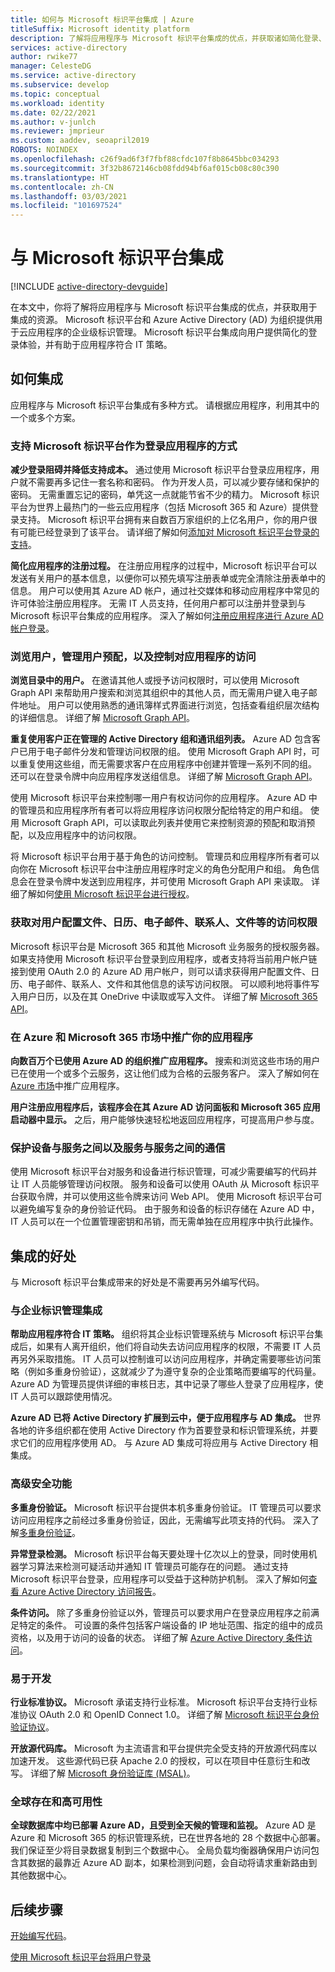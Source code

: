 ```yaml
---
title: 如何与 Microsoft 标识平台集成 | Azure
titleSuffix: Microsoft identity platform
description: 了解将应用程序与 Microsoft 标识平台集成的优点，并获取诸如简化登录、标识管理、多重身份验证和访问控制等功能的资源。
services: active-directory
author: rwike77
manager: CelesteDG
ms.service: active-directory
ms.subservice: develop
ms.topic: conceptual
ms.workload: identity
ms.date: 02/22/2021
ms.author: v-junlch
ms.reviewer: jmprieur
ms.custom: aaddev, seoapril2019
ROBOTS: NOINDEX
ms.openlocfilehash: c26f9ad6f3f7fbf88cfdc107f8b8645bbc034293
ms.sourcegitcommit: 3f32b8672146cb08fdd94bf6af015cb08c80c390
ms.translationtype: HT
ms.contentlocale: zh-CN
ms.lasthandoff: 03/03/2021
ms.locfileid: "101697524"
---
```

# <a name="integrating-with-the-microsoft-identity-platform"></a>与 Microsoft 标识平台集成

[!INCLUDE [active-directory-devguide](../../../includes/active-directory-devguide.md)]

在本文中，你将了解将应用程序与 Microsoft 标识平台集成的优点，并获取用于集成的资源。 Microsoft 标识平台和 Azure Active Directory (AD) 为组织提供用于云应用程序的企业级标识管理。 Microsoft 标识平台集成向用户提供简化的登录体验，并有助于应用程序符合 IT 策略。

## <a name="how-to-integrate"></a>如何集成

应用程序与 Microsoft 标识平台集成有多种方式。 请根据应用程序，利用其中的一个或多个方案。

### <a name="support-the-microsoft-identity-platform-as-a-way-to-sign-in-to-your-application"></a>支持 Microsoft 标识平台作为登录应用程序的方式

**减少登录阻碍并降低支持成本。** 通过使用 Microsoft 标识平台登录应用程序，用户就不需要再多记住一套名称和密码。 作为开发人员，可以减少要存储和保护的密码。 无需重置忘记的密码，单凭这一点就能节省不少的精力。 Microsoft 标识平台为世界上最热门的一些云应用程序（包括 Microsoft 365 和 Azure）提供登录支持。 Microsoft 标识平台拥有来自数百万家组织的上亿名用户，你的用户很有可能已经登录到了该平台。 请详细了解如何[添加对 Microsoft 标识平台登录的支持](./authentication-vs-authorization.md)。

**简化应用程序的注册过程。**  在注册应用程序的过程中，Microsoft 标识平台可以发送有关用户的基本信息，以便你可以预先填写注册表单或完全清除注册表单中的信息。 用户可以使用其 Azure AD 帐户，通过社交媒体和移动应用程序中常见的许可体验注册应用程序。 无需 IT 人员支持，任何用户都可以注册并登录到与 Microsoft 标识平台集成的应用程序。 深入了解如何[注册应用程序进行 Azure AD 帐户登录](../../app-service/configure-authentication-provider-aad.md)。

### <a name="browse-for-users-manage-user-provisioning-and-control-access-to-your-application"></a>浏览用户，管理用户预配，以及控制对应用程序的访问

**浏览目录中的用户。**  在邀请其他人或授予访问权限时，可以使用 Microsoft Graph API 来帮助用户搜索和浏览其组织中的其他人员，而无需用户键入电子邮件地址。 用户可以使用熟悉的通讯簿样式界面进行浏览，包括查看组织层次结构的详细信息。 详细了解 [Microsoft Graph API](https://docs.microsoft.com/graph/overview)。

**重复使用客户正在管理的 Active Directory 组和通讯组列表。**  Azure AD 包含客户已用于电子邮件分发和管理访问权限的组。 使用 Microsoft Graph API 时，可以重复使用这些组，而无需要求客户在应用程序中创建并管理一系列不同的组。 还可以在登录令牌中向应用程序发送组信息。 详细了解 [Microsoft Graph API](https://docs.microsoft.com/graph/overview)。

使用 Microsoft 标识平台来控制哪一用户有权访问你的应用程序。  Azure AD 中的管理员和应用程序所有者可以将应用程序访问权限分配给特定的用户和组。 使用 Microsoft Graph API，可以读取此列表并使用它来控制资源的预配和取消预配，以及应用程序中的访问权限。

将 Microsoft 标识平台用于基于角色的访问控制。  管理员和应用程序所有者可以向你在 Microsoft 标识平台中注册应用程序时定义的角色分配用户和组。 角色信息会在登录令牌中发送到应用程序，并可使用 Microsoft Graph API 来读取。 详细了解如何[使用 Microsoft 标识平台进行授权](https://cloudblogs.microsoft.com/enterprisemobility/2014/12/18/azure-active-directory-now-with-group-claims-and-application-roles/)。

### <a name="get-access-to-users-profile-calendar-email-contacts-files-and-more"></a>获取对用户配置文件、日历、电子邮件、联系人、文件等的访问权限

Microsoft 标识平台是 Microsoft 365 和其他 Microsoft 业务服务的授权服务器。  如果支持使用 Microsoft 标识平台登录到应用程序，或者支持将当前用户帐户链接到使用 OAuth 2.0 的 Azure AD 用户帐户，则可以请求获得用户配置文件、日历、电子邮件、联系人、文件和其他信息的读写访问权限。 可以顺利地将事件写入用户日历，以及在其 OneDrive 中读取或写入文件。 详细了解 [Microsoft 365 API](https://docs.microsoft.com/graph/overview)。

### <a name="promote-your-application-in-the-azure-and-microsoft-365-marketplaces"></a>在 Azure 和 Microsoft 365 市场中推广你的应用程序

**向数百万个已使用 Azure AD 的组织推广应用程序。**  搜索和浏览这些市场的用户已在使用一个或多个云服务，这让他们成为合格的云服务客户。 深入了解如何在 [Azure 市场](https://azure.microsoft.com/marketplace/partner-program/)中推广应用程序。

**用户注册应用程序后，该程序会在其 Azure AD 访问面板和 Microsoft 365 应用启动器中显示。**  之后，用户能够快速轻松地返回应用程序，可提高用户参与度。

### <a name="secure-device-to-service-and-service-to-service-communication"></a>保护设备与服务之间以及服务与服务之间的通信

使用 Microsoft 标识平台对服务和设备进行标识管理，可减少需要编写的代码并让 IT 人员能够管理访问权限。  服务和设备可以使用 OAuth 从 Microsoft 标识平台获取令牌，并可以使用这些令牌来访问 Web API。 使用 Microsoft 标识平台可以避免编写复杂的身份验证代码。 由于服务和设备的标识存储在 Azure AD 中，IT 人员可以在一个位置管理密钥和吊销，而无需单独在应用程序中执行此操作。

## <a name="benefits-of-integration"></a>集成的好处

与 Microsoft 标识平台集成带来的好处是不需要再另外编写代码。

### <a name="integration-with-enterprise-identity-management"></a>与企业标识管理集成

**帮助应用程序符合 IT 策略。**  组织将其企业标识管理系统与 Microsoft 标识平台集成后，如果有人离开组织，他们将自动失去访问应用程序的权限，不需要 IT 人员再另外采取措施。 IT 人员可以控制谁可以访问应用程序，并确定需要哪些访问策略（例如多重身份验证），这就减少了为遵守复杂的企业策略而要编写的代码量。 Azure AD 为管理员提供详细的审核日志，其中记录了哪些人登录了应用程序，使 IT 人员可以跟踪使用情况。

**Azure AD 已将 Active Directory 扩展到云中，便于应用程序与 AD 集成。**  世界各地的许多组织都在使用 Active Directory 作为首要登录和标识管理系统，并要求它们的应用程序使用 AD。 与 Azure AD 集成可将应用与 Active Directory 相集成。

### <a name="advanced-security-features"></a>高级安全功能

**多重身份验证。**  Microsoft 标识平台提供本机多重身份验证。 IT 管理员可以要求访问应用程序之前经过多重身份验证，因此，无需编写此项支持的代码。 深入了解[多重身份验证](/multi-factor-authentication/)。

**异常登录检测。**  Microsoft 标识平台每天要处理十亿次以上的登录，同时使用机器学习算法来检测可疑活动并通知 IT 管理员可能存在的问题。 通过支持 Microsoft 标识平台登录，应用程序可以受益于这种防护机制。 深入了解如何[查看 Azure Active Directory 访问报告](../reports-monitoring/overview-reports.md)。

**条件访问。**  除了多重身份验证以外，管理员可以要求用户在登录应用程序之前满足特定的条件。 可设置的条件包括客户端设备的 IP 地址范围、指定的组中的成员资格，以及用于访问的设备的状态。 详细了解 [Azure Active Directory 条件访问](../conditional-access/overview.md)。

### <a name="easy-development"></a>易于开发

**行业标准协议。**  Microsoft 承诺支持行业标准。 Microsoft 标识平台支持行业标准协议 OAuth 2.0 和 OpenID Connect 1.0。 详细了解 [Microsoft 标识平台身份验证协议](active-directory-v2-protocols.md)。

**开放源代码库。**  Microsoft 为主流语言和平台提供完全受支持的开放源代码库以加速开发。 这些源代码已获 Apache 2.0 的授权，可以在项目中任意衍生和改写。 详细了解 [Microsoft 身份验证库 (MSAL)](reference-v2-libraries.md)。

### <a name="worldwide-presence-and-high-availability"></a>全球存在和高可用性

**全球数据库中均已部署 Azure AD，且受到全天候的管理和监视。**  Azure AD 是 Azure 和 Microsoft 365 的标识管理系统，已在世界各地的 28 个数据中心部署。 我们保证至少将目录数据复制到三个数据中心。 全局负载均衡器确保用户访问包含其数据的最靠近 Azure AD 副本，如果检测到问题，会自动将请求重新路由到其他数据中心。

## <a name="next-steps"></a>后续步骤

[开始编写代码](v2-overview.md#getting-started)。

[使用 Microsoft 标识平台将用户登录](./authentication-vs-authorization.md)
